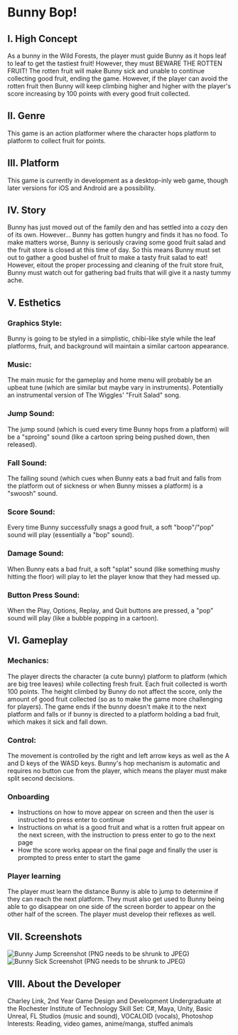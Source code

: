 # Bunny Bop!
## I. High Concept
As a bunny in the Wild Forests, the player must guide Bunny as it hops leaf to leaf to get the tastiest fruit! However, they must BEWARE THE ROTTEN FRUIT! The rotten fruit will make Bunny sick and unable to continue collecting good fruit, ending the game. However, if the player can avoid the rotten fruit then Bunny will keep climbing higher and higher with the player's score increasing by 100 points with every good fruit collected.

## II. Genre
This game is an action platformer where the character hops platform to platform to collect fruit for points.

## III. Platform
This game is currently in development as a desktop-inly web game, though later versions for iOS and Android are a possibility.

## IV. Story
Bunny has just moved out of the family den and has settled into a cozy den of its own. However...
Bunny has gotten hungry and finds it has no food. To make matters worse, Bunny is seriously craving some good fruit salad and the fruit store is closed at this time of day. 
So this means Bunny must set out to gather a good bushel of fruit to make a tasty fruit salad to eat! However, eitout the proper processing and cleaning of the fruit store fruit, Bunny must watch out for gathering bad fruits that will give it a nasty tummy ache.

## V. Esthetics
### Graphics Style:
Bunny is going to be styled in a simplistic, chibi-like style while the leaf platforms, fruit, and background will maintain a similar cartoon appearance.

### Music:
The main music for the gameplay and home menu will probably be an upbeat tune (which are similar but maybe vary in instruments). Potentially an instrumental version of The Wiggles' "Fruit Salad" song.

### Jump Sound:
The jump sound (which is cued every time Bunny hops from a platform) will be a "sproing" sound (like a cartoon spring being pushed down, then released).

### Fall Sound:
The falling sound (which cues when Bunny eats a bad fruit and falls from the platform out of sickness or when Bunny misses a platform) is a "swoosh" sound.

### Score Sound:
Every time Bunny successfully snags a good fruit, a soft "boop"/"pop" sound will play (essentially a "bop" sound).

### Damage Sound:
When Bunny eats a bad fruit, a soft "splat" sound (like something mushy hitting the floor) will play to let the player know that they had messed up.

### Button Press Sound:
When the Play, Options, Replay, and Quit buttons are pressed, a "pop" sound will play (like a bubble popping in a cartoon).

## VI. Gameplay
### Mechanics:
The player directs the character (a cute bunny) platform to platform (which are big tree leaves) while collecting fresh fruit. Each fruit collected is worth 100 points. The height climbed by Bunny do not affect the score, only the amount of good fruit collected (so as to make the game more challenging for players).
The game ends if the bunny doesn't make it to the next platform and falls or if bunny is directed to a platform holding a bad fruit, which makes it sick and fall down.

### Control:
The movement is controlled by the right and left arrow keys as well as the A and D keys of the WASD keys. Bunny's hop mechanism is automatic and requires no button cue from the player, which means the player must make split second decisions.

### Onboarding
* Instructions on how to move appear on screen and then the user is instructed to press enter to continue
* Instructions on what is a good fruit and what is a rotten fruit appear on the next screen, with the instruction to press enter to go to the next page
* How the score works appear on the final page and finally the user is prompted to press enter to start the game

### Player learning
The player must learn the distance Bunny is able to jump to determine if they can reach the next platform. They must also get used to
Bunny being able to go disappear on one side of the screen border to appear on the other half of the screen. The player must develop 
their reflexes as well.

## VII. Screenshots
<img src="https://github.com/RainyAngel/IGME-230/blob/master/BunnyJump.PNG" alt="Bunny Jump Screenshot (PNG needs to be shrunk to JPEG)">

<img src="https://github.com/RainyAngel/IGME-230/blob/master/BunnySick.PNG" alt="Bunny Sick Screenshot (PNG needs to be shrunk to JPEG)">

## VIII. About the Developer
Charley Link, 2nd Year Game Design and Development Undergraduate at the Rochester Institute of Technology
Skill Set: C#, Maya, Unity, Basic Unreal, FL Studios (music and sound), VOCALOID (vocals), Photoshop
Interests: Reading, video games, anime/manga, stuffed animals







